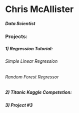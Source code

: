 # Chris McAllister
##### Data Scientist

### Projects:

##### 1) Regression Tutorial:
###### Simple Linear Regression
###### Random Forest Regressor

##### 2) Titanic Kaggle Competetion:

##### 3) Project #3


